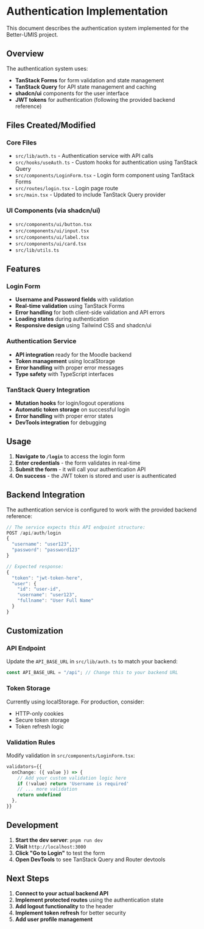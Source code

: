 # Authentication Implementation

This document describes the authentication system implemented for the Better-UMIS project.

## Overview

The authentication system uses:

- **TanStack Forms** for form validation and state management
- **TanStack Query** for API state management and caching
- **shadcn/ui** components for the user interface
- **JWT tokens** for authentication (following the provided backend reference)

## Files Created/Modified

### Core Files

- `src/lib/auth.ts` - Authentication service with API calls
- `src/hooks/useAuth.ts` - Custom hooks for authentication using TanStack Query
- `src/components/LoginForm.tsx` - Login form component using TanStack Forms
- `src/routes/login.tsx` - Login page route
- `src/main.tsx` - Updated to include TanStack Query provider

### UI Components (via shadcn/ui)

- `src/components/ui/button.tsx`
- `src/components/ui/input.tsx`
- `src/components/ui/label.tsx`
- `src/components/ui/card.tsx`
- `src/lib/utils.ts`

## Features

### Login Form

- **Username and Password fields** with validation
- **Real-time validation** using TanStack Forms
- **Error handling** for both client-side validation and API errors
- **Loading states** during authentication
- **Responsive design** using Tailwind CSS and shadcn/ui

### Authentication Service

- **API integration** ready for the Moodle backend
- **Token management** using localStorage
- **Error handling** with proper error messages
- **Type safety** with TypeScript interfaces

### TanStack Query Integration

- **Mutation hooks** for login/logout operations
- **Automatic token storage** on successful login
- **Error handling** with proper error states
- **DevTools integration** for debugging

## Usage

1. **Navigate to `/login`** to access the login form
2. **Enter credentials** - the form validates in real-time
3. **Submit the form** - it will call your authentication API
4. **On success** - the JWT token is stored and user is authenticated

## Backend Integration

The authentication service is configured to work with the provided backend reference:

```typescript
// The service expects this API endpoint structure:
POST /api/auth/login
{
  "username": "user123",
  "password": "password123"
}

// Expected response:
{
  "token": "jwt-token-here",
  "user": {
    "id": "user-id",
    "username": "user123",
    "fullname": "User Full Name"
  }
}
```

## Customization

### API Endpoint

Update the `API_BASE_URL` in `src/lib/auth.ts` to match your backend:

```typescript
const API_BASE_URL = "/api"; // Change this to your backend URL
```

### Token Storage

Currently using localStorage. For production, consider:

- HTTP-only cookies
- Secure token storage
- Token refresh logic

### Validation Rules

Modify validation in `src/components/LoginForm.tsx`:

```typescript
validators={{
  onChange: ({ value }) => {
    // Add your custom validation logic here
    if (!value) return 'Username is required'
    // ... more validation
    return undefined
  },
}}
```

## Development

1. **Start the dev server**: `pnpm run dev`
2. **Visit** `http://localhost:3000`
3. **Click "Go to Login"** to test the form
4. **Open DevTools** to see TanStack Query and Router devtools

## Next Steps

1. **Connect to your actual backend API**
2. **Implement protected routes** using the authentication state
3. **Add logout functionality** to the header
4. **Implement token refresh** for better security
5. **Add user profile management**
